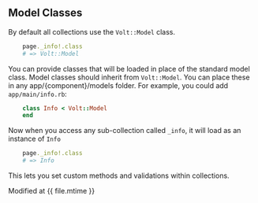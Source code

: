 ## Model Classes

By default all collections use the ```Volt::Model``` class.

```ruby
    page._info!.class
    # => Volt::Model
```

You can provide classes that will be loaded in place of the standard model class. Model classes should inherit from ```Volt::Model```. You can place these in any app/{component}/models folder. For example, you could add ```app/main/info.rb```:

```ruby
    class Info < Volt::Model
    end
```

Now when you access any sub-collection called ```_info```, it will load as an instance of ```Info```

```ruby
    page._info!.class
    # => Info
```

This lets you set custom methods and validations within collections.

Modified at {{ file.mtime }}
